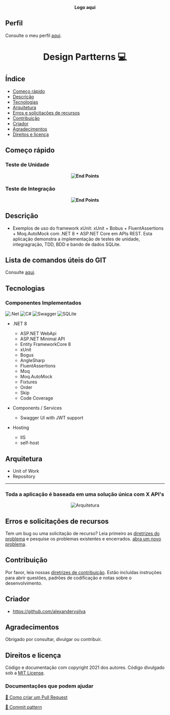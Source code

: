 <p align="center" style="font-weight: bold;">
    <!--<img alt="logo" src="https://user-images.githubusercontent.com/5068797/161198565-ac18c5ac-c0d9-4669-9568-b2009e944d77.png#gh-light-mode-only" />
    <img alt="logo" src="https://user-images.githubusercontent.com/5068797/161364257-0c1d81f6-62ac-4192-93f8-836b4ce0fd06.png#gh-dark-mode-only" />-->
    Logo aqui
</p>

## Perfil

Consulte o meu perfil <a href="https://github.com/alexandervieira/alexandervieira/blob/master/README.md">aqui</a>.

<h1 align="center" style="font-weight: bold;">Design Partterns 💻</h1>

## Índice

- [Começo rápido](#começo-rápido)
- [Descrição](#descrição)
- [Tecnologias](#tecnologias)
- [Arquitetura](#arquitetura)
- [Erros e solicitações de recursos](#erros-e-solicitações-de-recursos)
- [Contribuição](#contribuição)
- [Criador](#criador)
- [Agradecimentos](#agradecimentos)
- [Direitos e licença](#direitos-e-licença)

## Começo rápido

### Teste de Unidade

<p align="center" style="font-weight: bold;">
    <img alt="End Points" src="https://github.com/user-attachments/assets/27ac8ce3-ad69-4fa5-b88f-890a09bf4722" />   
</p>

### Teste de Integração

<p align="center" style="font-weight: bold;">
    <img alt="End Points" src="https://github.com/user-attachments/assets/5d6d6cf7-24f9-4815-b9eb-8c93709ad885" />   
</p>

## Descrição

- Exemplos de uso do framework xUnit: xUnit + Bobus + FluentAssertions + Moq.AutoMock com .NET 8 + ASP.NET Core em APIs REST. Esta aplicação demonstra a implementação de testes de unidade, integragração, TDD, BDD e bando de dados SQLite.

## Lista de comandos úteis do GIT

Consulte <a href="https://github.com/alexandervieira/repositorio-base/blob/master/git.md">aqui</a>.

## Tecnologias

### Componentes Implementados

[JAVASCRIPT__BADGE]: https://img.shields.io/badge/Javascript-000?style=for-the-badge&logo=javascript
[TYPESCRIPT__BADGE]: https://img.shields.io/badge/typescript-D4FAFF?style=for-the-badge&logo=typescript
[EXPRESS__BADGE]: https://img.shields.io/badge/express-005CFE?style=for-the-badge&logo=express
[VUE__BADGE]: https://img.shields.io/badge/VueJS-fff?style=for-the-badge&logo=vue
[NEST__BADGE]: https://img.shields.io/badge/nest-7026b9?style=for-the-badge&logo=nest
[GRAPHQL__BADGE]: https://img.shields.io/badge/GraphQL-e10098?style=for-the-badge&logo=graphql
[JAVA_BADGE]:https://img.shields.io/badge/java-%23ED8B00.svg?style=for-the-badge&logo=openjdk&logoColor=white
[SPRING_BADGE]: https://img.shields.io/badge/spring-%236DB33F.svg?style=for-the-badge&logo=spring&logoColor=white
[MONGO_BADGE]:https://img.shields.io/badge/MongoDB-%234ea94b.svg?style=for-the-badge&logo=mongodb&logoColor=white
[AWS_BADGE]:https://img.shields.io/badge/AWS-%23FF9900.svg?style=for-the-badge&logo=amazon-aws&logoColor=white
[DOTNET_BADGE]:https://img.shields.io/badge/.NET-5C2D91?style=for-the-badge&logo=.net&logoColor=white
[AZURE_BADGE]:https://img.shields.io/badge/azure-%230072C6.svg?style=for-the-badge&logo=microsoftazure&logoColor=white
[CSHARP_BADGE]:https://img.shields.io/badge/c%23-%23239120.svg?style=for-the-badge&logo=csharp&logoColor=white
[SWAGGER_BADGE]:https://img.shields.io/badge/-Swagger-%23Clojure?style=for-the-badge&logo=swagger&logoColor=white
[SQLSERVER_BADGE]:https://img.shields.io/badge/Microsoft%20SQL%20Server-CC2927?style=for-the-badge&logo=microsoft%20sql%20server&logoColor=white
[MySQL]:https://img.shields.io/badge/mysql-4479A1.svg?style=for-the-badge&logo=mysql&logoColor=white
[Postgres]:https://img.shields.io/badge/postgres-%23316192.svg?style=for-the-badge&logo=postgresql&logoColor=white
[SQLite]:https://img.shields.io/badge/sqlite-%2307405e.svg?style=for-the-badge&logo=sqlite&logoColor=white

![.Net][DOTNET_BADGE]
![C#][CSHARP_BADGE]
![Swagger][SWAGGER_BADGE]
![SQLite][SQLite]

- .NET 8    
    - ASP.NET WebApi
    - ASP.NET Minimal API    
    - Entity FrameworkCore 8
    - xUnit
    - Bogus
    - AngleSharp
    - FluentAssertions
    - Moq
    - Moq.AutoMock
    - Fixtures
    - Order
    - Skip
    - Code Coverage

- Components / Services    
    - Swagger UI with JWT support   
      
- Hosting
    - IIS   
    - self-host

## Arquitetura
- Unit of Work
- Repository
  
---

### Toda a aplicação é baseada em uma solução única com X API's

<p align="center">
    <img alt="Arquitetura" src="https://github.com/user-attachments/assets/b4edf7ed-9576-4cfe-a1f0-e06dc100d4ef" />
</p>

## Erros e solicitações de recursos
Tem um bug ou uma solicitação de recurso? Leia primeiro as [diretrizes do problema](https://reponame/blob/master/CONTRIBUTING.md)  e pesquise os problemas existentes e encerrados. [abra um novo problema](https://github.com/alexandervieira/repositorio-base/issues).

## Contribuição

Por favor, leia nossas [diretrizes de contribuição](https://reponame/blob/master/CONTRIBUTING.md). Estão incluídas instruções para abrir questões, padrões de codificação e notas sobre o desenvolvimento.

## Criador

- <https://github.com/alexandervsilva>

## Agradecimentos

Obrigado por consultar, divulgar ou contribuir.

## Direitos e licença

Código e documentação com copyright 2021 dos autores. Código divulgado sob a [MIT License](https://github.com/alexandervieira/repositorio-base/blob/master/LICENSE).

<h3>Documentações que podem ajudar</h3>

[📝 Como criar um Pull Request](https://www.atlassian.com/br/git/tutorials/making-a-pull-request)

[💾 Commit pattern](https://gist.github.com/joshbuchea/6f47e86d2510bce28f8e7f42ae84c716)
